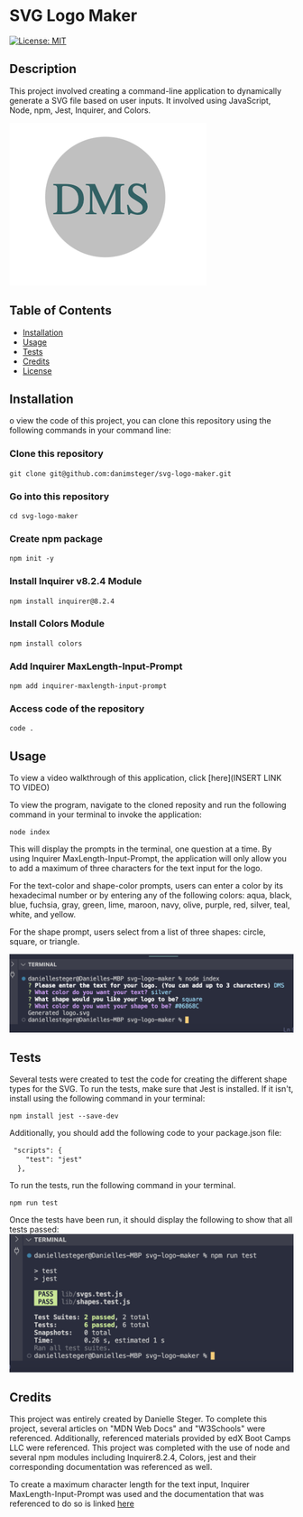 # SVG Logo Maker

[![License: MIT](https://img.shields.io/badge/License-MIT-yellow.svg)](https://opensource.org/licenses/MIT)

## Description

This project involved creating a command-line application to dynamically generate a SVG file based on user inputs. It involved using JavaScript, Node, npm, Jest, Inquirer, and Colors.

![Sample photo of a generated SVG](/assets/images/mainphoto.png)

## Table of Contents

- [Installation](#installation)
- [Usage](#usage)
- [Tests](#tests)
- [Credits](#credits)
- [License](#license)

## Installation

o view the code of this project, you can clone this repository using the following commands in your command line:

### Clone this repository

```
git clone git@github.com:danimsteger/svg-logo-maker.git
```

### Go into this repository

```
cd svg-logo-maker
```

### Create npm package

```
npm init -y
```

### Install Inquirer v8.2.4 Module

```
npm install inquirer@8.2.4
```

### Install Colors Module

```
npm install colors
```

### Add Inquirer MaxLength-Input-Prompt

```
npm add inquirer-maxlength-input-prompt
```

### Access code of the repository

```
code .
```

## Usage

To view a video walkthrough of this application, click [here](INSERT LINK TO VIDEO)

To view the program, navigate to the cloned reposity and run the following command in your terminal to invoke the application:

```
node index
```

This will display the prompts in the terminal, one question at a time. By using Inquirer MaxLength-Input-Prompt, the application will only allow you to add a maximum of three characters for the text input for the logo.

For the text-color and shape-color prompts, users can enter a color by its hexadecimal number or by entering any of the following colors: aqua, black, blue, fuchsia, gray, green, lime, maroon, navy, olive, purple, red, silver, teal, white, and yellow.

For the shape prompt, users select from a list of three shapes: circle, square, or triangle.

![Sample view of the terminal with completed prompts](/assets/images/terminal.png)

## Tests

Several tests were created to test the code for creating the different shape types for the SVG. To run the tests, make sure that Jest is installed. If it isn't, install using the following command in your terminal:

```
npm install jest --save-dev
```

Additionally, you should add the following code to your package.json file:

```
 "scripts": {
    "test": "jest"
  },
```

To run the tests, run the following command in your terminal.

```
npm run test
```

Once the tests have been run, it should display the following to show that all tests passed:
![Sample of passing tests in terminal](/assets/images/tests.png)

## Credits

This project was entirely created by Danielle Steger. To complete this project, several articles on "MDN Web Docs" and "W3Schools" were referenced. Additionally, referenced materials provided by edX Boot Camps LLC were referenced. This project was completed with the use of node and several npm modules including Inquirer8.2.4, Colors, jest and their corresponding documentation was referenced as well.

To create a maximum character length for the text input, Inquirer MaxLength-Input-Prompt was used and the documentation that was referenced to do so is linked [here](https://www.npmjs.com/package/inquirer-maxlength-input-prompt)
